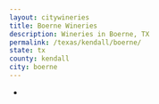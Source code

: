 ```yaml
---
layout: citywineries
title: Boerne Wineries
description: Wineries in Boerne, TX
permalink: /texas/kendall/boerne/
state: tx
county: kendall
city: boerne
---
```

-
